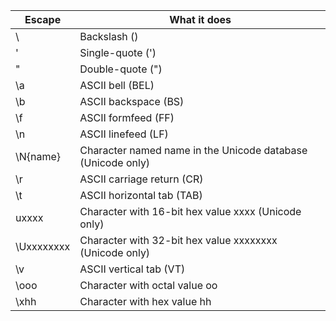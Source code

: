 | Escape     | What it does                                                |
|------------|-------------------------------------------------------------|
| \\         | Backslash (\)                                               |
| \'         | Single-quote (')                                            |
| \"         | Double-quote (")                                            |
| \a         | ASCII bell (BEL)                                            |
| \b         | ASCII backspace (BS)                                        |
| \f         | ASCII formfeed (FF)                                         |
| \n         | ASCII linefeed (LF)                                         |
| \N{name}   | Character named name in the Unicode database (Unicode only) |
| \r         | ASCII carriage return (CR)                                  |
| \t         | ASCII horizontal tab (TAB)                                  |
| uxxxx      | Character with 16-bit hex value xxxx (Unicode only)         |
| \Uxxxxxxxx | Character with 32-bit hex value xxxxxxxx (Unicode only)     |
| \v         | ASCII vertical tab (VT)                                     |
| \ooo       | Character with octal value oo                               |
| \xhh       | Character with hex value hh                                 |
